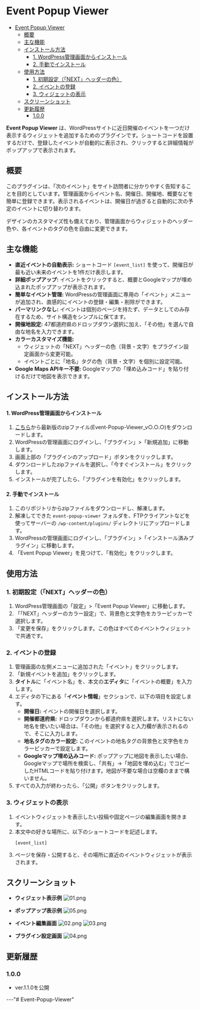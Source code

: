 # Event Popup Viewer
- [Event Popup Viewer](#event-popup-viewer)
  - [概要](#概要)
  - [主な機能](#主な機能)
  - [インストール方法](#インストール方法)
      - [1. WordPress管理画面からインストール](#1-wordpress管理画面からインストール)
      - [2. 手動でインストール](#2-手動でインストール)
  - [使用方法](#使用方法)
    - [1. 初期設定（「NEXT」ヘッダーの色）](#1-初期設定nextヘッダーの色)
    - [2. イベントの登録](#2-イベントの登録)
    - [3. ウィジェットの表示](#3-ウィジェットの表示)
  - [スクリーンショット](#スクリーンショット)
  - [更新履歴](#更新履歴)
    - [1.0.0](#100)

**Event Popup Viewer** は、WordPressサイトに近日開催のイベントを一つだけ表示するウィジェットを追加するためのプラグインです。ショートコードを設置するだけで、登録したイベントが自動的に表示され、クリックすると詳細情報がポップアップで表示されます。

## 概要

このプラグインは、「次のイベント」をサイト訪問者に分かりやすく告知することを目的としています。管理画面からイベント名、開催日、開催地、概要などを簡単に登録できます。表示されるイベントは、開催日が過ぎると自動的に次の予定のイベントに切り替わります。

デザインのカスタマイズ性も備えており、管理画面からウィジェットのヘッダー色や、各イベントのタグの色を自由に変更できます。

## 主な機能

* **直近イベントの自動表示:** ショートコード `[event_list]` を使って、開催日が最も近い未来のイベントを1件だけ表示します。
* **詳細ポップアップ:** イベントをクリックすると、概要とGoogleマップが埋め込まれたポップアップが表示されます。
* **簡単なイベント管理:** WordPressの管理画面に専用の「イベント」メニューが追加され、直感的にイベントの登録・編集・削除ができます。
* **パーマリンクなし:** イベントは個別のページを持たず、データとしてのみ存在するため、サイト構造をシンプルに保てます。
* **開催地設定:** 47都道府県のドロップダウン選択に加え、「その他」を選んで自由な地名を入力できます。
* **カラーカスタマイズ機能:**
    * ウィジェットの「NEXT」ヘッダーの色（背景・文字）をプラグイン設定画面から変更可能。
    * イベントごとに「地名」タグの色（背景・文字）を個別に設定可能。
* **Google Maps APIキー不要:** Googleマップの「埋め込みコード」を貼り付けるだけで地図を表示できます。

## インストール方法

#### 1. WordPress管理画面からインストール
1.  [こちら](https://github.com/kudaken0/Event-Popup-Viewer/releases)から最新版のzipファイル(Event-Popup-Viewer_v○.○.○)をダウンロードします。
2.  WordPressの管理画面にログインし、「プラグイン」>「新規追加」に移動します。
3.  画面上部の「プラグインのアップロード」ボタンをクリックします。
4.  ダウンロードしたzipファイルを選択し、「今すぐインストール」をクリックします。
5.  インストールが完了したら、「プラグインを有効化」をクリックします。

#### 2. 手動でインストール
1.  このリポジトリからzipファイルをダウンロードし、解凍します。
2.  解凍してできた `event-popup-viewer` フォルダを、FTPクライアントなどを使ってサーバーの `/wp-content/plugins/` ディレクトリにアップロードします。
3.  WordPressの管理画面にログインし、「プラグイン」>「インストール済みプラグイン」に移動します。
4.  「Event Popup Viewer」を見つけて、「有効化」をクリックします。

## 使用方法

### 1. 初期設定（「NEXT」ヘッダーの色）
1.  WordPress管理画面の「設定」>「Event Popup Viewer」に移動します。
2.  「「NEXT」ヘッダーのカラー設定」で、背景色と文字色をカラーピッカーで選択します。
3.  「変更を保存」をクリックします。この色はすべてのイベントウィジェットで共通です。

### 2. イベントの登録
1.  管理画面の左側メニューに追加された「イベント」をクリックします。
2.  「新規イベントを追加」をクリックします。
3.  **タイトル**に「イベント名」を、本文の**エディタ**に「イベントの概要」を入力します。
4.  エディタの下にある「**イベント情報**」セクションで、以下の項目を設定します。
    * **開催日:** イベントの開催日を選択します。
    * **開催都道府県:** ドロップダウンから都道府県を選択します。リストにない地名を使いたい場合は、「その他」を選択すると入力欄が表示されるので、そこに入力します。
    * **地名タグのカラー設定:** このイベントの地名タグの背景色と文字色をカラーピッカーで設定します。
    * **Googleマップ埋め込みコード:** ポップアップに地図を表示したい場合、Googleマップで場所を検索し、「共有」→「地図を埋め込む」でコピーしたHTMLコードを貼り付けます。地図が不要な場合は空欄のままで構いません。
5.  すべての入力が終わったら、「公開」ボタンをクリックします。

### 3. ウィジェットの表示
1.  イベントウィジェットを表示したい投稿や固定ページの編集画面を開きます。
2.  本文中の好きな場所に、以下のショートコードを記述します。
    ```
    [event_list]
    ```
3.  ページを保存・公開すると、その場所に直近のイベントウィジェットが表示されます。

## スクリーンショット

-  **ウィジェット表示例**
    ![01.png](assets/images/01.png)

-   **ポップアップ表示例**
    ![05.png](assets/images/05.png)

-  **イベント編集画面**
    ![02.png](assets/images/02.png)
    ![03.png](assets/images/03.png)

-  **プラグイン設定画面**
    ![04.png](assets/images/04.png)


## 更新履歴

### 1.0.0
* ver.1.1.0を公開

---"# Event-Popup-Viewer" 
